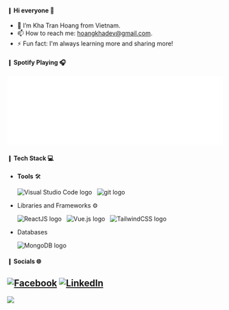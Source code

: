 #### ❙ Hi everyone 👋

- 📝 I’m Kha Tran Hoang from Vietnam.
- 📫 How to reach me: hoangkhadev@gmail.com.
- ⚡ Fun fact: I'm always learning more and sharing more!

#### ❙ Spotify Playing 🎧

![spotify-github-profile](/svg/spotify.svg)

#### ❙ Tech Stack 💻

- **Tools** 🛠

  <span><img src="https://img.shields.io/badge/VS%20Code-282C34?logo=visual-studio-code&logoColor=007ACC" alt="Visual Studio Code logo" title="Visual Studio Code" height="25" /></span>
  &nbsp;
  <span><img src="https://img.shields.io/badge/git-282C34?logo=git&logoColor=F05032" alt="git logo" title="git" height="25" /></span>
  &nbsp;

- Libraries and Frameworks ⚙

  <span><img src="https://img.shields.io/badge/ReactJS-282C34?logo=react&logoColor=61DAFB" alt="ReactJS logo" title="ReactJS" height="25" /></span>
  &nbsp;
  <span><img src="https://img.shields.io/badge/Vue.js-282C34?logo=vue.js&logoColor=4FC08D" alt="Vue.js logo" title="Vue.js" height="25" /></span>
  &nbsp;
  <span><img src="https://img.shields.io/badge/Tailwind%20CSS-282C34?logo=tailwind-css&logoColor=38B2AC" alt="TailwindCSS logo" title="TailwindCSS" height="25" /></span>
  &nbsp;

- Databases

  <span><img src="https://img.shields.io/badge/MongoDB-282C34?logo=mongodb&logoColor=47A248" alt="MongoDB logo" title="MongoDB" height="25" /></span>
  &nbsp;

#### ❙ Socials 🌐

## [![Facebook](https://img.shields.io/badge/Facebook-%231877F2.svg?logo=Facebook&logoColor=white)](https://facebook.com/https://www.facebook.com/profile.php?id=100064446060973) [![LinkedIn](https://img.shields.io/badge/LinkedIn-%230077B5.svg?logo=linkedin&logoColor=white)](https://linkedin.com/in/www.linkedin.com/in/kha-tran-hoang-977220316)

[![](https://visitcount.itsvg.in/api?id=hoangkhadev&icon=0&color=0)](https://visitcount.itsvg.in)
